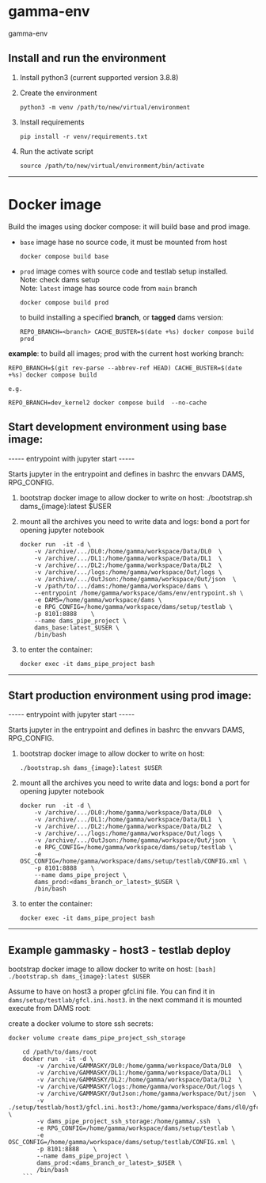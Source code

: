 # gamma-env
gamma-env

## Install and run the environment

1. Install python3 (current supported version 3.8.8)

2. Create the environment

    ```
    python3 -m venv /path/to/new/virtual/environment
    ```

3. Install requirements

    ```
    pip install -r venv/requirements.txt
    ```

4. Run the activate script

    ```
    source /path/to/new/virtual/environment/bin/activate
    ```

---

# Docker image

Build the images using docker compose:
it will build base and prod image.
* `base` image hase no source code, it must be mounted from host
    ```[bash]
    docker compose build base
    ```
* `prod` image comes with source code and testlab setup installed.  
    Note: check dams setup  
    Note: `latest` image has source code from `main` branch
    ```[bash]
    docker compose build prod
    ```
    to build installing a specified **branch**, or **tagged** dams version:
    ```[bash]
    REPO_BRANCH=<branch> CACHE_BUSTER=$(date +%s) docker compose build prod
    ```
**example**: to build all images; prod with the current host working branch:
```[bash]
REPO_BRANCH=$(git rev-parse --abbrev-ref HEAD) CACHE_BUSTER=$(date +%s) docker compose build

e.g.

REPO_BRANCH=dev_kernel2 docker compose build  --no-cache
```

## Start development environment using base image:
----- entrypoint with jupyter start -----

Starts jupyter in the entrypoint and defines in bashrc the envvars DAMS, RPG_CONFIG. 

1.  bootstrap docker image to allow docker to write on host:
    ./bootstrap.sh dams_{image}:latest $USER

2.  mount all the archives you need to write data and logs:
    bond a port for opening jupyter notebook

    ```[bash]
    docker run  -it -d \
        -v /archive/.../DL0:/home/gamma/workspace/Data/DL0  \
        -v /archive/.../DL1:/home/gamma/workspace/Data/DL1  \
        -v /archive/.../DL2:/home/gamma/workspace/Data/DL2  \
        -v /archive/.../logs:/home/gamma/workspace/Out/logs \
        -v /archive/.../OutJson:/home/gamma/workspace/Out/json  \
        -v /path/to/.../dams:/home/gamma/workspace/dams \
        --entrypoint /home/gamma/workspace/dams/env/entrypoint.sh \
        -e DAMS=/home/gamma/workspace/dams \
        -e RPG_CONFIG=/home/gamma/workspace/dams/setup/testlab \
        -p 8101:8888    \
        --name dams_pipe_project \
        dams_base:latest_$USER \
        /bin/bash
    ```

3.  to enter the container:
    ```[bash]
    docker exec -it dams_pipe_project bash
    ```
-----------------------------------------

## Start production environment using prod image:

----- entrypoint with jupyter start -----

Starts jupyter in the entrypoint and defines in bashrc the envvars DAMS, RPG_CONFIG. 

1.  bootstrap docker image to allow docker to write on host:
    ```[bash]
    ./bootstrap.sh dams_{image}:latest $USER
    ```

2.  mount all the archives you need to write data and logs:
    bond a port for opening jupyter notebook

    ```[bash]
    docker run  -it -d \
        -v /archive/.../DL0:/home/gamma/workspace/Data/DL0  \
        -v /archive/.../DL1:/home/gamma/workspace/Data/DL1  \
        -v /archive/.../DL2:/home/gamma/workspace/Data/DL2  \
        -v /archive/.../logs:/home/gamma/workspace/Out/logs \
        -v /archive/.../OutJson:/home/gamma/workspace/Out/json  \        
        -e RPG_CONFIG=/home/gamma/workspace/dams/setup/testlab \
        -e OSC_CONFIG=/home/gamma/workspace/dams/setup/testlab/CONFIG.xml \
        -p 8101:8888    \
        --name dams_pipe_project \
        dams_prod:<dams_branch_or_latest>_$USER \
        /bin/bash
    ```

3.  to enter the container:
    ```[bash]
    docker exec -it dams_pipe_project bash
    ```

-----------------------------------------

## Example gammasky - host3 - testlab deploy

bootstrap docker image to allow docker to write on host:
    ```[bash]
    ./bootstrap.sh dams_{image}:latest $USER
    ```

Assume to have on host3 a proper gfcl.ini file. You can find it in 
`dams/setup/testlab/gfcl.ini.host3`. in the next command it is mounted
execute from DAMS root:

create a docker volume to store ssh secrets:
```[bash]
docker volume create dams_pipe_project_ssh_storage
```

```[bash]
    cd /path/to/dams/root
    docker run  -it -d \
        -v /archive/GAMMASKY/DL0:/home/gamma/workspace/Data/DL0  \
        -v /archive/GAMMASKY/DL1:/home/gamma/workspace/Data/DL1  \
        -v /archive/GAMMASKY/DL2:/home/gamma/workspace/Data/DL2  \
        -v /archive/GAMMASKY/logs:/home/gamma/workspace/Out/logs \
        -v /archive/GAMMASKY/OutJson:/home/gamma/workspace/Out/json  \
        -v ./setup/testlab/host3/gfcl.ini.host3:/home/gamma/workspace/dams/dl0/gfcl.ini  \
        -v dams_pipe_project_ssh_storage:/home/gamma/.ssh  \
        -e RPG_CONFIG=/home/gamma/workspace/dams/setup/testlab \
        -e OSC_CONFIG=/home/gamma/workspace/dams/setup/testlab/CONFIG.xml \
        -p 8101:8888    \
        --name dams_pipe_project \
        dams_prod:<dams_branch_or_latest>_$USER \
        /bin/bash
    ```
